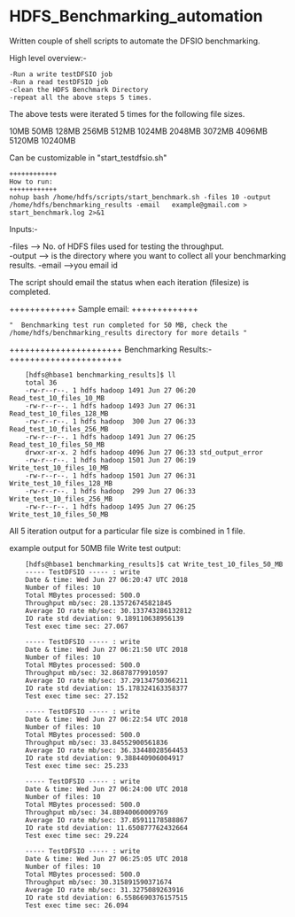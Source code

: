 # HDFS_Benchmarking_automation

Written couple of shell scripts to automate the DFSIO benchmarking.

High level overview:-

    -Run a write testDFSIO job
    -Run a read testDFSIO job
    -clean the HDFS Benchmark Directory
    -repeat all the above steps 5 times.
    
The above tests were iterated 5 times for the following file sizes.
  
 10MB 50MB 128MB 256MB 512MB 1024MB 2048MB 3072MB 4096MB 5120MB 10240MB
 
 Can be customizable in "start_testdfsio.sh"

    ++++++++++++
    How to run:
    ++++++++++++ 
    nohup bash /home/hdfs/scripts/start_benchmark.sh -files 10 -output /home/hdfs/benchmarking_results -email   example@gmail.com > start_benchmark.log 2>&1 

Inputs:-

-files   --> No. of HDFS files used for testing the throughput.  
-output  --> is the directory where you want to collect all your benchmarking results.
-email   -->you email id

The script should email the status when each iteration (filesize) is completed.

+++++++++++++
Sample email:
+++++++++++++

    "  Benchmarking test run completed for 50 MB, check the /home/hdfs/benchmarking_results directory for more details "


++++++++++++++++++++++
Benchmarking Results:-
++++++++++++++++++++++

        [hdfs@hbase1 benchmarking_results]$ ll
        total 36
        -rw-r--r--. 1 hdfs hadoop 1491 Jun 27 06:20 Read_test_10_files_10_MB
        -rw-r--r--. 1 hdfs hadoop 1493 Jun 27 06:31 Read_test_10_files_128_MB
        -rw-r--r--. 1 hdfs hadoop  300 Jun 27 06:33 Read_test_10_files_256_MB
        -rw-r--r--. 1 hdfs hadoop 1491 Jun 27 06:25 Read_test_10_files_50_MB
        drwxr-xr-x. 2 hdfs hadoop 4096 Jun 27 06:33 std_output_error
        -rw-r--r--. 1 hdfs hadoop 1501 Jun 27 06:19 Write_test_10_files_10_MB
        -rw-r--r--. 1 hdfs hadoop 1501 Jun 27 06:31 Write_test_10_files_128_MB
        -rw-r--r--. 1 hdfs hadoop  299 Jun 27 06:33 Write_test_10_files_256_MB
        -rw-r--r--. 1 hdfs hadoop 1495 Jun 27 06:25 Write_test_10_files_50_MB


All 5 iteration output for a particular file size is combined in 1 file.  

example output for 50MB file Write test output:

        [hdfs@hbase1 benchmarking_results]$ cat Write_test_10_files_50_MB
        ----- TestDFSIO ----- : write
        Date & time: Wed Jun 27 06:20:47 UTC 2018
        Number of files: 10
        Total MBytes processed: 500.0
        Throughput mb/sec: 28.135726745821845
        Average IO rate mb/sec: 30.133743286132812
        IO rate std deviation: 9.189110638956139
        Test exec time sec: 27.067

        ----- TestDFSIO ----- : write
        Date & time: Wed Jun 27 06:21:50 UTC 2018
        Number of files: 10
        Total MBytes processed: 500.0
        Throughput mb/sec: 32.86878779910597
        Average IO rate mb/sec: 37.29134750366211
        IO rate std deviation: 15.178324163358377
        Test exec time sec: 27.152

        ----- TestDFSIO ----- : write
        Date & time: Wed Jun 27 06:22:54 UTC 2018
        Number of files: 10
        Total MBytes processed: 500.0
        Throughput mb/sec: 33.84552900561836
        Average IO rate mb/sec: 36.33448028564453
        IO rate std deviation: 9.388440906004917
        Test exec time sec: 25.233

        ----- TestDFSIO ----- : write
        Date & time: Wed Jun 27 06:24:00 UTC 2018
        Number of files: 10
        Total MBytes processed: 500.0
        Throughput mb/sec: 34.88940060009769
        Average IO rate mb/sec: 37.85911178588867
        IO rate std deviation: 11.650877762432664
        Test exec time sec: 29.224

        ----- TestDFSIO ----- : write
        Date & time: Wed Jun 27 06:25:05 UTC 2018
        Number of files: 10
        Total MBytes processed: 500.0
        Throughput mb/sec: 30.315891590371674
        Average IO rate mb/sec: 31.3275089263916
        IO rate std deviation: 6.5586690376157515
        Test exec time sec: 26.094
